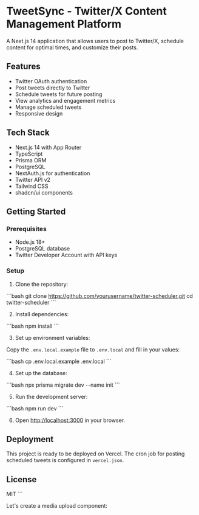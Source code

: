 # TweetSync - Twitter/X Content Management Platform

A Next.js 14 application that allows users to post to Twitter/X, schedule content for optimal times, and customize their posts.

## Features

- Twitter OAuth authentication
- Post tweets directly to Twitter
- Schedule tweets for future posting
- View analytics and engagement metrics
- Manage scheduled tweets
- Responsive design

## Tech Stack

- Next.js 14 with App Router
- TypeScript
- Prisma ORM
- PostgreSQL
- NextAuth.js for authentication
- Twitter API v2
- Tailwind CSS
- shadcn/ui components

## Getting Started

### Prerequisites

- Node.js 18+
- PostgreSQL database
- Twitter Developer Account with API keys

### Setup

1. Clone the repository:

\`\`\`bash
git clone https://github.com/yourusername/twitter-scheduler.git
cd twitter-scheduler
\`\`\`

2. Install dependencies:

\`\`\`bash
npm install
\`\`\`

3. Set up environment variables:

Copy the `.env.local.example` file to `.env.local` and fill in your values:

\`\`\`bash
cp .env.local.example .env.local
\`\`\`

4. Set up the database:

\`\`\`bash
npx prisma migrate dev --name init
\`\`\`

5. Run the development server:

\`\`\`bash
npm run dev
\`\`\`

6. Open [http://localhost:3000](http://localhost:3000) in your browser.

## Deployment

This project is ready to be deployed on Vercel. The cron job for posting scheduled tweets is configured in `vercel.json`.

## License

MIT
\`\`\`

Let's create a media upload component:
